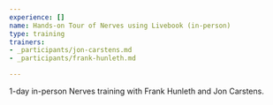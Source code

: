 ```yaml
---
experience: []
name: Hands-on Tour of Nerves using Livebook (in-person)
type: training
trainers:
- _participants/jon-carstens.md
- _participants/frank-hunleth.md

---
```

1-day in-person Nerves training with Frank Hunleth and Jon Carstens.